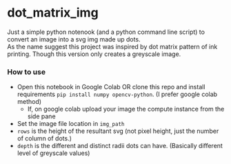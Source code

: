 # dot_matrix_img
Just a simple python notenook (and a python command line script) to convert an image into a svg img made up dots.<br> As the name suggest this project was inspired by dot matrix pattern of ink printing. Though this version only creates a greyscale image.

### How to use
* Open this notebook in Google Colab OR clone this repo and install requirements `pip install numpy opencv-python`. (I prefer google colab method)
    * If, on google colab upload your image the compute instance from the side pane
* Set the image file location in `img_path`
* `rows` is the height of the resultant svg (not pixel height, just the number of column of dots.)
* `depth` is the different and distinct radii dots can have. (Basically different level of greyscale values)